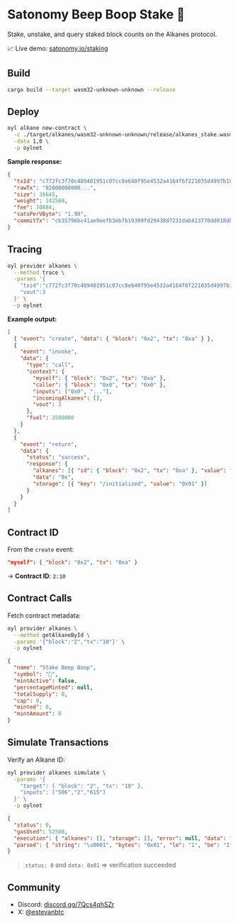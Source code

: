 # Satonomy Beep Boop Stake 🤖

Stake, unstake, and query staked block counts on the Alkanes protocol.

📈 Live demo: [satonomy.io/staking](https://satonomy.io/staking)

## Build

```bash
cargo build --target wasm32-unknown-unknown --release
```

## Deploy

```bash
oyl alkane new-contract \
  -c ./target/alkanes/wasm32-unknown-unknown/release/alkanes_stake.wasm \
  -data 1,0 \
  -p oylnet
```

**Sample response:**

```json
{
  "txId": "c772fc3f70c489401951c07cc8e640f95e4532a4164f6f221035d4997b182dc7",
  "rawTx": "02000000000...",
  "size": 35645,
  "weight": 142580,
  "fee": 70884,
  "satsPerVByte": "1.99",
  "commitTx": "cb35796bc41ae9eefb3eb7b19309fd29438d7231dab413770dd018dbcb178acb"
}
```

## Tracing

```bash
oyl provider alkanes \
  --method trace \
  -params '{
    "txid":"c772fc3f70c489401951c07cc8e640f95e4532a4164f6f221035d4997b182dc7",
    "vout":3
  }' \
  -p oylnet
```

**Example output:**

```json
[
  { "event": "create", "data": { "block": "0x2", "tx": "0xa" } },
  {
    "event": "invoke",
    "data": {
      "type": "call",
      "context": {
        "myself": { "block": "0x2", "tx": "0xa" },
        "caller": { "block": "0x0", "tx": "0x0" },
        "inputs": ["0x0", "..."],
        "incomingAlkanes": [],
        "vout": 3
      },
      "fuel": 3500000
    }
  },
  {
    "event": "return",
    "data": {
      "status": "success",
      "response": {
        "alkanes": [{ "id": { "block": "0x2", "tx": "0xa" }, "value": "0x1" }],
        "data": "0x",
        "storage": [{ "key": "/initialized", "value": "0x01" }]
      }
    }
  }
]
```

## Contract ID

From the `create` event:

```json
"myself": { "block": "0x2", "tx": "0xa" }
```

→ **Contract ID**: `2:10`

## Contract Calls

Fetch contract metadata:

```bash
oyl provider alkanes \
  --method getAlkaneById \
  -params '{"block":"2","tx":"10"}' \
  -p oylnet
```

```json
{
  "name": "Stake Beep Boop",
  "symbol": "📠",
  "mintActive": false,
  "percentageMinted": null,
  "totalSupply": 0,
  "cap": 0,
  "minted": 0,
  "mintAmount": 0
}
```

## Simulate Transactions

Verify an Alkane ID:

```bash
oyl provider alkanes simulate \
  -params '{
    "target": { "block": "2", "tx": "10" },
    "inputs": ["506","2","615"]
  }' \
  -p oylnet
```

```json
{
  "status": 0,
  "gasUsed": 52508,
  "execution": { "alkanes": [], "storage": [], "error": null, "data": "0x01" },
  "parsed": { "string": "\u0001", "bytes": "0x01", "le": "1", "be": "1" }
}
```

> `status: 0` and `data: 0x01` ⇒ verification succeeded

## Community

- Discord: [discord.gg/7Qcs4qhSZr](https://discord.gg/7Qcs4qhSZr)
- X: [@estevanbtc](https://x.com/estevanbtc)
